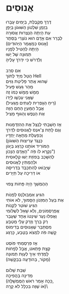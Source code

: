 # אֲנוּסִים

דֶּרֶךְ מְקֻבֶּלֶת, בַּיָּמִים עָבָרוּ\
בִּזְמַן שִׁלְטוֹן הַשּׁוּגוֹן בְּיַפָּן\
עֵת הָיְתָה הַנַּצְרוּת אֲסוּרָה\
לְבָרֵר אִם אָדָם הוּא נוֹצְרִי בַּסֵּתֶר\
(אָנוּס כְּמַאֲמַר הַיְּהוּדִים)\
הָיְתָה לְהַטִּיל לְפָנָיו\
תְּמוּנָה שֶׁל יֶשׁוּ\
וְלִדְרֹשׁ כִּי יִדְרֹךְ עָלֶיהָ\
\
אִם סֵרֵב\
הֻטַּל מִיָּד לְתוֹךְ Hell\
שֶׁהוּא אֲתַר פְּלִיטַת גַּזִּים\
מֵהַר גַּעַשׁ פָּעִיל\
מַמָּשׁ מַמָּשׁ כְּמוֹ זֶה\
שֶׁאֲנִי עַכְשָׁו לְיָדוֹ\
(רֵיחַ הַגָּפְרִית לְעִתִּים מַגְעִיל)\
אֲבָל הַמַּעְיָן הַחַם הַזֶּה\
אֶת הַנֶּפֶשׁ וְהַגּוּף מַצִּיל\
\
אָז חָשַׁבְתִּי לְנַצֵּל אֶת הַהִזְדַּמְּנוּת\
וְגַם לָתֵת צַ'אנְס לַאֲנוּסִים לִדְרֹךְ\
וְכִפְעֻלַּת מְחָאָה יַחְדָּיו\
(כְּנֶגֶד עָרִיצוּת הַשּׁוּגוֹן\
הַמּוֹרִיד אוֹתָנוּ כָּרֶגַע בְּיָגוֹן\
נִקְרָא לוֹ פֹּה "הָאָדָם הַנָּכוֹן")\
לְהִשָּׁכֵב בְּפוֹזַת יֶשׁוּ קְלָאסִית\
וּלְהַמְתִּין לַאֲנוּסִים\
שֶׁיָּבוֹאוּ לְהִתְכַּבֵּד בִּדְרִיסָה\
אוֹ דְּרִיכָה עַל תַּיָּרִים\
\
הַהֶמְשֵׁךְ הָיָה פָּחוֹת צָפוּי\
\
הִגִּיעַ אַמְבּוּלַנְס לְפַנּוֹת\
אֶת בַּעַל הַמִּזְנוֹן הַסָּמוּךְ, לֹא אוֹתִי\
הִגִּיעַ שׁוֹטֵר לִקְנוֹת\
אֲפַרְסְמוֹנִים, וְלֹא שָׁאַל לִשְׁלוֹמִי\
וַאֲפִלּוּ נַעַר שִׁינְטוֹ אֶחָד שֶׁעָבַר\
רַק בֵּרֵךְ וְזָרַק עָלַי מַטְבֵּעַ\
מִסְתַּבֵּר שֶׁאֲנוּסִים בְּדִימוֹס\
קָשֶׁה פֹּה לִמְצֹא בַּטֶּבַע, כָּרֶגַע\
\
אָז פִּרְסַמְתִּי פּוֹסְט\
קְצָת פָּתֵאט, אֲבָל לְפָחוֹת\
לָמַדְתִּי אֵיךְ לְעַוֵּת תְּמוּנָה\
(מָקוֹר, בַּהוֹדָעָה בְּבַקָּשָׁה)\
\
שַׁבַּת שָׁלוֹם\
מְדִינָה בַּהֲפִיכָה\
(כָּכָה אָמַר רֹאשׁ הַמֶּמְשָׁלָה,\
אוֹ שֶׁזֶּה בִּכְלָל לֹא קָרָה)\
